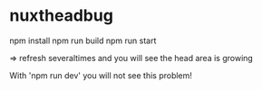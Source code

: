 # nuxtheadbug
npm install
npm run build
npm run start

=> refresh severaltimes and you will see the head area is growing

With 'npm run dev' you will not see this problem!
